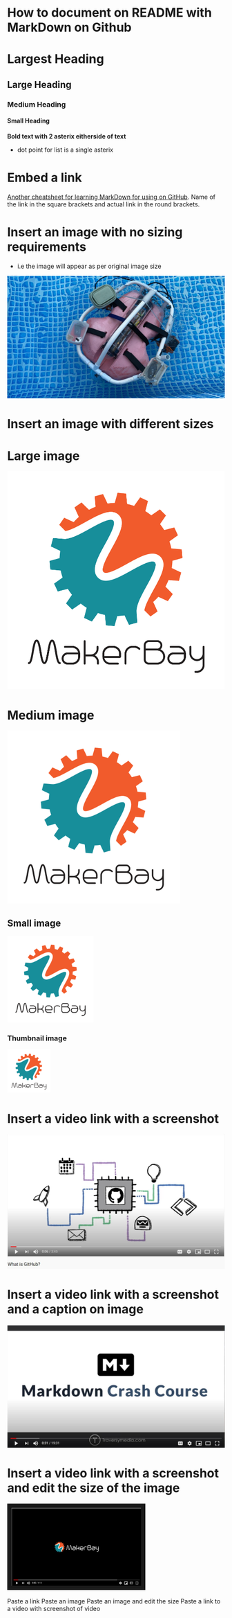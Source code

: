 
# How to document on README with MarkDown on Github

# Largest Heading
## Large Heading 
### Medium Heading 
#### Small Heading




**Bold text with 2 asterix eitherside of text**

* dot point for list is a single asterix 

# Embed a link 

[Another cheatsheet for learning MarkDown for using on GitHub](https://github.com/adam-p/markdown-here/wiki/Markdown-Cheatsheet). Name of the link in the square brackets and actual link in the round brackets. 



# Insert an image with no sizing requirements
- i.e the image will appear as per original image size

![Photo od drone](https://github.com/MakerBay/Coral_Reef_Mapping_Drone/blob/master/Wiki/images/7.%20Coral%20Reef%20Mapping%20Drone%20in%20pool.jpeg)


# Insert an image with different sizes 

# Large image 

<img src="https://github.com/MakerBay/Coral_Reef_Mapping_Drone/blob/master/How%20to%20Github/How%20to%20GitHub%20Images/3.%20makerbay%20logo.png" width=600>

# Medium image 

<img src="https://github.com/MakerBay/Coral_Reef_Mapping_Drone/blob/master/How%20to%20Github/How%20to%20GitHub%20Images/3.%20makerbay%20logo.png" width=400>

## Small image 

<img src="https://github.com/MakerBay/Coral_Reef_Mapping_Drone/blob/master/How%20to%20Github/How%20to%20GitHub%20Images/3.%20makerbay%20logo.png" width=200>

### Thumbnail image

<img src="https://github.com/MakerBay/Coral_Reef_Mapping_Drone/blob/master/How%20to%20Github/How%20to%20GitHub%20Images/3.%20makerbay%20logo.png" width=100>


# Insert a video link with a screenshot

[![what is github](https://github.com/MakerBay/Coral_Reef_Mapping_Drone/blob/master/How%20to%20Github/How%20to%20GitHub%20Images/5.%20Video%20screenshot%20What%20is%20Guthub.JPG)](https://www.youtube.com/watch?v=w3jLJU7DT5E)


# Insert a video link with a screenshot and a caption on image

[![Markdown Crash Course](https://github.com/MakerBay/Coral_Reef_Mapping_Drone/blob/master/How%20to%20Github/How%20to%20GitHub%20Images/4.%20Video%20screenshot.JPG)](https://www.youtube.com/watch?v=HUBNt18RFbo "Click Me - Watch Me")


# Insert a video link with a screenshot and edit the size of the image

<a href="https://www.youtube.com/watch?v=pVi1wDQTGOw&feature=youtu.be
" target="_blank"><img src="https://github.com/MakerBay/Coral_Reef_Mapping_Drone/blob/master/How%20to%20Github/How%20to%20GitHub%20Images/6.%20Video%20screenshot%20MakerBay.JPG" 
alt="MAKERBAY DIY DRONER VIDEO" width="300" height="180" border="10" /></a>



Paste a link
Paste an image 
Paste an image and edit the size
Paste a link to a video with screenshot of video 
